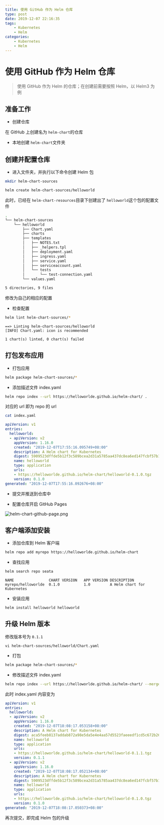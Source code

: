 ```yaml
---
title: 使用 GitHub 作为 Helm 仓库
type: post
date: 2019-12-07 22:16:35
tags:
    - Kubernetes
    - Helm
categories: 
    - Kubernetes
    - Helm
---
```


# 使用 GitHub 作为 Helm 仓库

> 使用 GitHub 作为 Helm 的仓库；在创建前需要按照 Helm，以 Helm3 为例


## 准备工作

- 创建仓库 

在 GitHub 上创建名为 `helm-chart`的仓库

- 本地创建 `helm-chart`文件夹

## 创建并配置仓库

- 进入文件夹，并执行以下命令创建 Helm 包

```bash
mkdir helm-chart-sources

helm create helm-chart-sources/helloworld
```

此时，已经在 `helm-chart-resources`目录下创建出了 `helloworld`这个包的配置文件

```bash
.
└── helm-chart-sources
    └── helloworld
        ├── Chart.yaml
        ├── charts
        ├── templates
        │   ├── NOTES.txt
        │   ├── _helpers.tpl
        │   ├── deployment.yaml
        │   ├── ingress.yaml
        │   ├── service.yaml
        │   ├── serviceaccount.yaml
        │   └── tests
        │       └── test-connection.yaml
        └── values.yaml

5 directories, 9 files
```

修改为自己的相应的配置

- 检查配置

```bash
helm lint helm-chart-sources/*
```

```
==> Linting helm-chart-sources/helloworld
[INFO] Chart.yaml: icon is recommended

1 chart(s) linted, 0 chart(s) failed
```

## 打包发布应用

- 打包应用
 
```bash
helm package helm-chart-sources/*
```

- 添加描述文件 index.yaml

```bash
helm repo index --url https://helloworlde.github.io/helm-chart/ .
```

对应的 url 即为 repo 的 url

```bash
cat index.yaml
```

```yaml
apiVersion: v1
entries:
  helloworld:
  - apiVersion: v2
    appVersion: 1.16.0
    created: "2019-12-07T17:55:16.095749+08:00"
    description: A Helm chart for Kubernetes
    digest: 5909523dffde5b12f3c589bcea2d31a5785aa437dc8ea6ed147fcbf57b13a671
    name: helloworld
    type: application
    urls:
    - https://helloworlde.github.io/helm-chart/helloworld-0.1.0.tgz
    version: 0.1.0
generated: "2019-12-07T17:55:16.092676+08:00"
```

- 提交并推送到仓库中

- 配置仓库开启 GitHub Pages

![helm-chart-github-page.png](https://img.hellowood.dev/picture/helm-chart-github-page.png)

## 客户端添加安装

- 添加仓库到 Helm 客户端

```bash
helm repo add myrepo https://helloworlde.github.io/helm-chart
```

- 查找应用

```bash
helm search repo seata
```

```
NAME              	CHART VERSION	APP VERSION	DESCRIPTION
myrepo/helloworlde	0.1.0        	1.0        	A Helm chart for Kubernetes
```

- 安装应用 

```
helm install helloworld helloworld
```

## 升级 Helm 版本 

修改版本号为 `0.1.1`

```
vi helm-chart-sources/helloworld/Chart.yaml
```

- 打包

```bash
helm package helm-chart-sources/*
```

- 修改描述文件 index.yaml

```bash
helm repo index --url https://helloworlde.github.io/helm-chart/ --merge index.yaml .
```

此时 index.yaml 内容变为 

```yaml
apiVersion: v1
entries:
  helloworld:
  - apiVersion: v2
    appVersion: 1.16.0
    created: "2019-12-07T18:08:17.053158+08:00"
    description: A Helm chart for Kubernetes
    digest: aca5feeb8137addab872a98e5da5e4e4aa57d5523faeeedf1cd5c672b26c1274
    name: helloworld
    type: application
    urls:
    - https://helloworlde.github.io/helm-chart/helloworld-0.1.1.tgz
    version: 0.1.1
  - apiVersion: v2
    appVersion: 1.16.0
    created: "2019-12-07T18:08:17.052134+08:00"
    description: A Helm chart for Kubernetes
    digest: 5909523dffde5b12f3c589bcea2d31a5785aa437dc8ea6ed147fcbf57b13a671
    name: helloworld
    type: application
    urls:
    - https://helloworlde.github.io/helm-chart/helloworld-0.1.0.tgz
    version: 0.1.0
generated: "2019-12-07T18:08:17.050373+08:00"
```

再次提交，即完成 Helm 包的升级